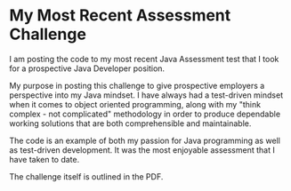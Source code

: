 # My Most Recent Assessment Challenge
I am posting the code to my most recent Java Assessment test that I took for a prospective Java Developer position.

My purpose in posting this challenge to give prospective employers a perspective into my Java mindset. I have always had a test-driven mindset when it comes to object oriented programming, along with my "think complex - not complicated" methodology in order to produce dependable working solutions that are both comprehensible and maintainable.

The code is an example of both my passion for Java programming as well as test-driven development. It was the most enjoyable assessment that I have taken to date.

The challenge itself is outlined in the PDF.

